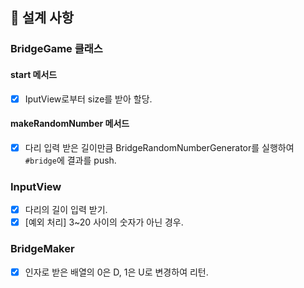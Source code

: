 ## 🧱 설계 사항

### BridgeGame 클래스

#### start 메서드

- [x] IputView로부터 size를 받아 할당.

#### makeRandomNumber 메서드

- [x] 다리 입력 받은 길이만큼 BridgeRandomNumberGenerator를 실행하여 `#bridge`에 결과를 push.

### InputView

- [x] 다리의 길이 입력 받기.
- [x] [예외 처리] 3~20 사이의 숫자가 아닌 경우.

### BridgeMaker

- [x] 인자로 받은 배열의 0은 D, 1은 U로 변경하여 리턴.
